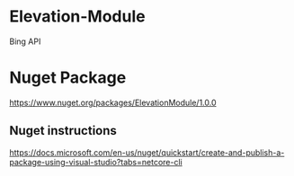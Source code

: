 # Elevation-Module
Bing API

# Nuget Package
https://www.nuget.org/packages/ElevationModule/1.0.0

## Nuget instructions
https://docs.microsoft.com/en-us/nuget/quickstart/create-and-publish-a-package-using-visual-studio?tabs=netcore-cli
